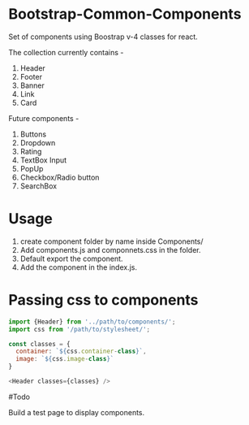 # Bootstrap-Common-Components

Set of components using Boostrap v-4 classes for react.

The collection currently contains - 

1.  Header
2.  Footer
3.  Banner
4.  Link
5.  Card

Future components - 

1. Buttons
2. Dropdown
3. Rating
4. TextBox Input
5. PopUp
6. Checkbox/Radio button
7. SearchBox

# Usage

1. create component folder by name inside Components/
2. Add components.js and componnets.css in the folder.
3. Default export the component.
4. Add the component in the index.js.

# Passing css to components

```javascript
import {Header} from '../path/to/components/';
import css from '/path/to/stylesheet/';

const classes = {
  container: `${css.container-class}`,
  image: `${css.image-class}`
}

<Header classes={classes} />

```

#Todo

Build a test page to display components.
